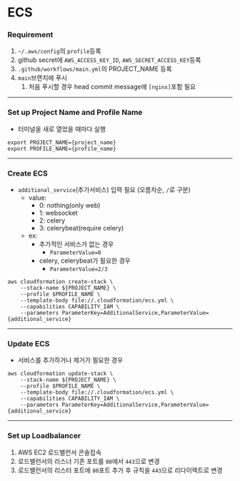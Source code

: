 # ECS
### Requirement
1. `~/.aws/config`의 `profile`등록
2. github secret에 `AWS_ACCESS_KEY_ID`, `AWS_SECRET_ACCESS_KEY`등록
3. `.github/workflows/main.yml`의 PROJECT_NAME 등록
4. `main`브랜치에 푸시
   1. 처음 푸시할 경우 head commit message에 `[nginx]`포함 필요
---

### Set up Project Name and Profile Name
- 터미널을 새로 열었을 때마다 실행
```
export PROJECT_NAME={project_name}
export PROFILE_NAME={profile_name}
```
---

### Create ECS
- `additional_service`(추가서비스) 입력 필요 (오름차순, `/`로 구분)
  - value:
    - 0: nothing(only web)
    - 1: websocket
    - 2: celery
    - 3: celerybeat(require celery)
  - ex:
    - 추가적인 서비스가 없는 경우
      - `ParameterValue=0`
    - celery, celerybeat가 필요한 경우
      - `ParameterValue=2/3`
```
aws cloudformation create-stack \
    --stack-name ${PROJECT_NAME} \
    --profile $PROFILE_NAME \
    --template-body file://.cloudformation/ecs.yml \
    --capabilities CAPABILITY_IAM \
    --parameters ParameterKey=AdditionalService,ParameterValue={additional_service}
```
---

### Update ECS
- 서비스를 추가하거나 제거가 필요한 경우
```
aws cloudformation update-stack \
    --stack-name ${PROJECT_NAME} \
    --profile $PROFILE_NAME \
    --template-body file://.cloudformation/ecs.yml \
    --capabilities CAPABILITY_IAM \
    --parameters ParameterKey=AdditionalService,ParameterValue={additional_service}
```
---

### Set up Loadbalancer
1. AWS EC2 로드밸런서 콘솔접속
2. 로드밸런서의 리스너 기존 포트를 `80`에서 `443`으로 변경
3. 로드밸런서의 리스터 포트에 `80`포트 추가 후 규칙을 `443`으로 리다이렉트로 변경
